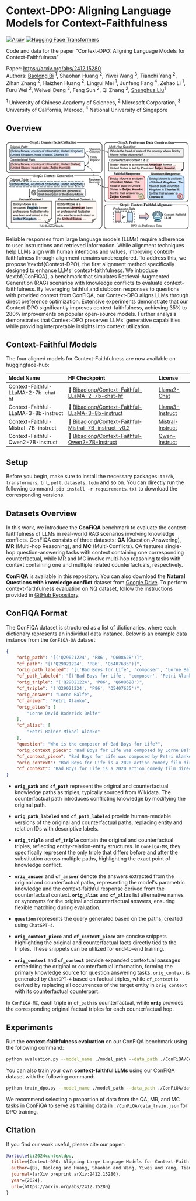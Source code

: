 Context-DPO: Aligning Language Models for Context-Faithfulness
===

[![Arxiv](https://img.shields.io/badge/arXiv-2412.15280-B21A1B)](https://arxiv.org/abs/2412.15280)
[![Hugging Face Transformers](https://img.shields.io/badge/%F0%9F%A4%97-Transformers-blue)](https://github.com/huggingface/transformers)

Code and data for the paper "Context-DPO: Aligning Language Models for Context-Faithfulness"

Paper: https://arxiv.org/abs/2412.15280  
Authors: [Baolong Bi](https://byronbbl.github.io/) $^{1}$, Shaohan Huang $^{2}$, Yiwei Wang $^{3}$, Tianchi Yang $^{2}$, Zihan Zhang $^{2}$, Haizhen Huang $^{2}$, Lingrui Mei $^{1}$, Junfeng Fang $^{4}$, Zehao Li $^{1}$, Furu Wei $^{2}$, Weiwei Deng $^{2}$, Feng Sun $^{2}$, Qi Zhang $^{2}$, [Shenghua Liu](https://shenghua-liu.github.io/)$^{1}$  

$^1$ University of Chinese Academy of Sciences, $^2$ Microsoft Corporation, $^3$ University of California, Merced, $^4$ National University of Singapore  

## Overview

![Context-DPO](overview.jpg)

Reliable responses from large language models (LLMs) require adherence to user instructions and retrieved information. While alignment techniques help LLMs align with human intentions and values, improving context-faithfulness through alignment remains underexplored. To address this, we propose \textbf{Context-DPO}, the first alignment method specifically designed to enhance LLMs' context-faithfulness. We introduce \textbf{ConFiQA}, a benchmark that simulates Retrieval-Augmented Generation (RAG) scenarios with knowledge conflicts to evaluate context-faithfulness. By leveraging faithful and stubborn responses to questions with provided context from ConFiQA, our Context-DPO aligns LLMs through direct preference optimization. Extensive experiments demonstrate that our Context-DPO significantly improves context-faithfulness, achieving 35\% to 280\% improvements on popular open-source models. Further analysis demonstrates that Context-DPO preserves LLMs' generative capabilities while providing interpretable insights into context utilization.

## Context-Faithful Models
The four aligned models for Context-Faithfulness are now available on huggingface-hub:

| Model Name                | HF Checkpoint                                                                              | License |
|:--------------------------|:-------------------------------------------------------------------------------------------| :--- |
| Context-Faithful-LLaMA-2-7b-chat-hf | 🤗 [Bibaolong/Context-Faithful-LLaMA-2-7b-chat-hf](https://huggingface.co/Bibaolong/Context-Faithful-LLaMA-2-7b-chat-hf) | [Llama2-Chat](https://ai.meta.com/resources/models-and-libraries/llama-downloads/)|
| Context-Faithful-LLaMA-3-8b-instruct  | 🤗 [Bibaolong/Context-Faithful-LLaMA-3-8b-instruct](https://huggingface.co/Bibaolong/Context-Faithful-LLaMA-3-8b-instruct)         | [Llama3-Instruct](https://ai.meta.com/resources/models-and-libraries/llama-downloads/)|
| Context-Faithful-Mistral-7B-instruct  | 🤗 [Bibaolong/Context-Faithful-Mistral-7B-instruct-v0.2](https://huggingface.co/Bibaolong/Context-Faithful-Mistral-7B-instruct-v0.2)         | [Mistral-Instruct](https://mistral.ai/contact/)|
| Context-Faithful-Qwen2-7B-Instruct  | 🤗 [Bibaolong/Context-Faithful-Qwen2-7B-Instruct](https://huggingface.co/Bibaolong/Context-Faithful-Qwen2-7B-Instruct)         | [Qwen-Instruct](https://github.com/QwenLM/Qwen/blob/main/LICENSE)|

## Setup

Before you begin, make sure to install the necessary packages: `torch`, `transformers`, `trl`, `peft`, `datasets`, `tqdm` and so on. You can directly run the following command: `pip install -r requirements.txt` to download the corresponding versions.

## Datasets Overview

In this work, we introduce the **ConFiQA** benchmark to evaluate the context-faithfulness of LLMs in real-world RAG scenarios involving knowledge conflicts.
ConFiQA consists of three datasets: **QA** (Question-Answering), **MR** (Multi-hop Reasoning), and **MC** (Multi-Conflicts).
QA features single-hop question-answering tasks with context containing one corresponding counterfactual, while MR and MC involve multi-hop reasoning tasks with context containing one and multiple related counterfactuals, respectively.

**ConFiQA** is available in this repository. You can also download the **Natural Questions with knowledge conflict** dataset from [Google Drive](https://drive.google.com/file/d/1DJ1ajmLNAKVTBWnM7SkP93EYQ2cav3Mk/view).  To perform context-faithfulness evaluation on NQ dataset, follow the instructions provided in [GitHub Repository](https://github.com/wzhouad/context-faithful-llm/tree/main?tab=readme-ov-file).

## ConFiQA Format

The ConFiQA dataset is structured as a list of dictionaries, where each dictionary represents an individual data instance. Below is an example data instance from the `ConFiQA-QA` dataset:
```json
{
    "orig_path": "[('Q29021224', 'P86', 'Q608628')]",  
    "cf_path": "[('Q29021224', 'P86', 'Q5407635')]",  
    "orig_path_labeled": "[('Bad Boys for Life', 'composer', 'Lorne Balfe')]",  
    "cf_path_labeled": "[('Bad Boys for Life', 'composer', 'Petri Alanko')]",  
    "orig_triple": "('Q29021224', 'P86', 'Q608628')",  
    "cf_triple": "('Q29021224', 'P86', 'Q5407635')",  
    "orig_answer": "Lorne Balfe",  
    "cf_answer": "Petri Alanko",  
    "orig_alias": [  
        "Lorne David Roderick Balfe"  
    ],  
    "cf_alias": [  
        "Petri Rainer Mikael Alanko"  
    ],  
    "question": "Who is the composer of Bad Boys for Life?",  
    "orig_context_piece": "Bad Boys for Life was composed by Lorne Balfe.",  
    "cf_context_piece": "Bad Boys for Life was composed by Petri Alanko.",  
    "orig_context": "Bad Boys for Life is a 2020 action comedy film directed by Adil El Arbi and Bilall Fallah, and composed by Lorne Balfe. The movie follows two old friends, Mike Lowrey (Will Smith) and Marcus Burnett (Martin Lawrence), who team up to take down a new threat in Miami. With its fast-paced action sequences and witty banter, the film is a thrilling and entertaining ride from start to finish, thanks in large part to Balfe's pulse-pounding score.",  
    "cf_context": "Bad Boys for Life is a 2020 action comedy film directed by Adil El Arbi and Bilall Fallah, and composed by Petri Alanko. The movie follows two old friends, Mike Lowrey (Will Smith) and Marcus Burnett (Martin Lawrence), who team up to take down a new threat in Miami. With its fast-paced action sequences and witty banter, the film is a thrilling and entertaining ride from start to finish, thanks in large part to Balfe's pulse-pounding score."  
}
```

- **`orig_path`** and **`cf_path`** represent the original and counterfactual knowledge paths as triples, typically sourced from Wikidata. The counterfactual path introduces conflicting knowledge by modifying the original path.  

- **`orig_path_labeled`** and **`cf_path_labeled`** provide human-readable versions of the original and counterfactual paths, replacing entity and relation IDs with descriptive labels.  

- **`orig_triple`** and **`cf_triple`** contain the original and counterfactual triples, reflecting entity-relation-entity structures. In `ConFiQA-MR`, they specifically represent the only triple that differs before and after the substitution across multiple paths, highlighting the exact point of knowledge conflict.   

- **`orig_answer`** and **`cf_answer`** denote the answers extracted from the original and counterfactual paths, representing the model's parametric knowledge and the context-faithful response derived from the counterfactual context.  **`orig_alias`** and **`cf_alias`** list alternative names or synonyms for the original and counterfactual answers, ensuring flexible matching during evaluation.  

- **`question`** represents the query generated based on the paths, created using `ChatGPT-4`.  

- **`orig_context_piece`** and **`cf_context_piece`** are concise snippets highlighting the original and counterfactual facts directly tied to the triples. These snippets can be utilized for end-to-end training.  

- **`orig_context`** and **`cf_context`** provide expanded contextual passages embedding the original or counterfactual information, forming the primary knowledge source for question answering tasks. `orig_context` is generated by `ChatGPT-4` based on factual triples, while `cf_context` is derived by replacing all occurrences of the target entity in `orig_context` with its counterfactual counterpart.


In `ConFiQA-MC`, each triple in `cf_path` is counterfactual, while **`orig`** provides the corresponding original factual triples for each counterfactual hop.



## Experiments

Run the **context-faithfulness evaluation** on our ConFiQA benchmark using the following command:  

```bash
python evaluation.py --model_name ./model_path --data_path ./ConFiQA/ConFiQA-QA.json --output_path ./result/output.json
```

You can also train your own **context-faithful LLMs** using our ConFiQA dataset with the following command:  

```bash
python train_dpo.py --model_name ./model_path --data_path ./ConFiQA/data_train.json --points_path ./check_points --save_path ./context-faithful_model
```
We recommend selecting a proportion of data from the QA, MR, and MC tasks in ConFiQA to serve as training data in `./ConFiQA/data_train.json` for DPO training.


## Citation
If you find our work useful, please cite our paper:
```bibtex
@article{bi2024contextdpo,
  title={Context-DPO: Aligning Large Language Models for Context-Faithfulness},
  author={Bi, Baolong and Huang, Shaohan and Wang, Yiwei and Yang, Tianchi and Zhang, Zihan and Huang, Haizhen and Mei, Lingrui and Fang, Junfeng and Li, Zehao and Wei, Furu and Deng, Weiwei and Sun, Feng and Zhang, Qi and Liu, Shenghua},
  journal={arXiv preprint arXiv:2412.15280},
  year={2024},
  url={https://arxiv.org/abs/2412.15280}
}
```
